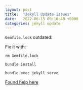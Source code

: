 ```yaml
---
layout: post
title:  "Jekyll Update Issues"
date:   2022-06-15 09:16:48 +0000
categories: jekyll update
---
```

`Gemfile.lock` outdated:

Fix it with:

`rm Gemfile.lock`

`bundle install`

`bundle exec jekyll serve`

[Found help here](https://talk.jekyllrb.com/t/installing-themes-requires-install-of-outdated-gems/3486/4)

